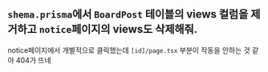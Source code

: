 `shema.prisma`에서 `BoardPost` 테이블의 views 컬럼을 제거하고 `notice`페이지의 views도 삭제해줘.
----------------
notice페이지에서 개별적으로 클릭했는데 `[id]/page.tsx` 부분이 작동을 안하는 것 같아 404가 뜨네